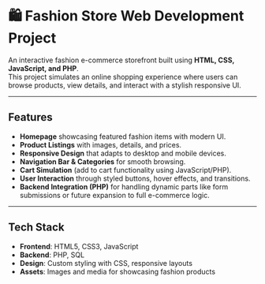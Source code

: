 # 🛍️ Fashion Store Web Development Project

An interactive fashion e-commerce storefront built using **HTML, CSS, JavaScript, and PHP**.  
This project simulates an online shopping experience where users can browse products, view details, and interact with a stylish responsive UI.

---

## Features

- **Homepage** showcasing featured fashion items with modern UI.
- **Product Listings** with images, details, and prices.
- **Responsive Design** that adapts to desktop and mobile devices.
- **Navigation Bar & Categories** for smooth browsing.
- **Cart Simulation** (add to cart functionality using JavaScript/PHP).
- **User Interaction** through styled buttons, hover effects, and transitions.
- **Backend Integration (PHP)** for handling dynamic parts like form submissions or future expansion to full e-commerce logic.

---

## Tech Stack

- **Frontend**: HTML5, CSS3, JavaScript  
- **Backend**: PHP, SQL  
- **Design**: Custom styling with CSS, responsive layouts  
- **Assets**: Images and media for showcasing fashion products  
